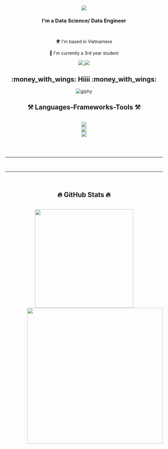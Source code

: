 <h1 align="center">
    <img src="https://readme-typing-svg.herokuapp.com/?font=Righteous&size=35&center=true&vCenter=true&width=500&height=70&duration=4000&lines=Hi+There!+👋;+I'm+Thanh+Di!;" />
</h1>

<h3 align="center">I'm a Data Science/ Data Engineer</h3>

<br/>

<div align="center">

 🌍 I'm based in Vietnamese 
 
 🔭 I'm currently a 3rd year student
 
 </div>

<div align="center"> 
  <a href="mailto:lethanhdi000@gmail.com">
    <img src="https://img.shields.io/badge/Gmail-333333?style=for-the-badge&logo=gmail&logoColor=red" />
  </a>
  <a href="https://www.linkedin.com/in/thanhtin/" target="_blank">
    <img src="https://img.shields.io/badge/LinkedIn-0077B5?style=for-the-badge&logo=linkedin&logoColor=white" target="_blank" />
  </a>
  <!-- <a href="https://thanhtin4401.github.io/myWebSite/" target="_blank">
     <img src="https://img.shields.io/badge/Portfolio-FF5722?style=for-the-badge&logo=todoist&logoColor=white" target="_blank" /> <!-- sqlite, safari, google-chrome are other good icon options
  </a> -->
</div>

<h2 align="center">:money_with_wings: Hiiii :money_with_wings:</h2>
<p align="center">
  <img src="https://github.com/thanhtin4401/thanhtin4401/assets/85281544/a65ececb-7042-4a69-b9a6-71381c48b003" alt="giphy" />
</p>
<h2 align="center">⚒️ Languages-Frameworks-Tools ⚒️</h2>
<br/>
<div align="center">
    <img src="https://skillicons.dev/icons?i=github,gitlab,latex" /><br>
    <img src="https://skillicons.dev/icons?i=docker,postgres,figma,supabase, postman" /><br>
    <img src="https://skillicons.dev/icons?i=py,django,pytorch,selenium,tensorflow,bootstrap,html,css" />
</div>
  <br/><br/><br/>
<hr/>
<br>

<hr/>
<br>
<h2 align="center">🔥 GitHub Stats 🔥</h2>
<!-- https://github.com/anuraghazra/github-readme-stats -->
<br>
<div align=center>
  <a href="#" title="foredi">
    <img width="315" align="center" src="https://github-readme-stats.vercel.app/api/top-langs/?username=foredi&hide=c%23,powershell,Mathematica,Ruby,Objective-C,Objective-C%2b%2b,Cuda&title_color=61dafb&text_color=ffffff&icon_color=61dafb&bg_color=20232a&langs_count=8&layout=compact&border_color=61dafb&hide_border=true" />
  </a>
  <a href="#" title="foredi">
    <img align="right" width="434" src="https://github-readme-stats.vercel.app/api?username=foredi&show_icons=true&theme=react&border_color=61dafb&hide_border=true" />
  </a>
</div>
